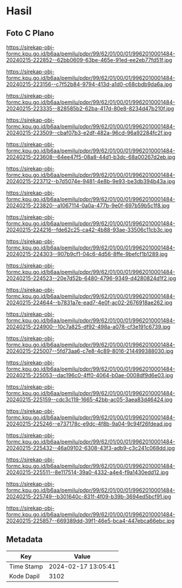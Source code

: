 # Hasil

## Foto C Plano

https://sirekap-obj-formc.kpu.go.id/b6aa/pemilu/pdpr/99/62/01/00/01/9962010001484-20240215-222852--62bb0609-63be-465e-91ed-ee2eb77fd51f.jpg

https://sirekap-obj-formc.kpu.go.id/b6aa/pemilu/pdpr/99/62/01/00/01/9962010001484-20240215-223156--c7f52b84-9794-413d-a1d0-c68cbdb9da6a.jpg

https://sirekap-obj-formc.kpu.go.id/b6aa/pemilu/pdpr/99/62/01/00/01/9962010001484-20240215-223335--828585b2-62ba-417d-80e8-8234d47b210f.jpg

https://sirekap-obj-formc.kpu.go.id/b6aa/pemilu/pdpr/99/62/01/00/01/9962010001484-20240215-223509--cbaf07b3-e2df-482a-96cd-96a92284fc2f.jpg

https://sirekap-obj-formc.kpu.go.id/b6aa/pemilu/pdpr/99/62/01/00/01/9962010001484-20240215-223608--64ee47f5-08a8-44d1-b3dc-68a00267d2eb.jpg

https://sirekap-obj-formc.kpu.go.id/b6aa/pemilu/pdpr/99/62/01/00/01/9962010001484-20240215-223712--b7d5074e-9481-4e8b-9e93-be3db394b43a.jpg

https://sirekap-obj-formc.kpu.go.id/b6aa/pemilu/pdpr/99/62/01/00/01/9962010001484-20240215-223820--a1067114-0a0a-477b-9e0f-697b59b5c1f8.jpg

https://sirekap-obj-formc.kpu.go.id/b6aa/pemilu/pdpr/99/62/01/00/01/9962010001484-20240215-224216--fde62c25-ca42-4b88-93ae-33506c11cb3c.jpg

https://sirekap-obj-formc.kpu.go.id/b6aa/pemilu/pdpr/99/62/01/00/01/9962010001484-20240215-224303--907b9cf1-04c6-4d56-8ffe-9befcf1b1289.jpg

https://sirekap-obj-formc.kpu.go.id/b6aa/pemilu/pdpr/99/62/01/00/01/9962010001484-20240215-224523--20e7d52b-6480-4796-9349-d4280824d1f2.jpg

https://sirekap-obj-formc.kpu.go.id/b6aa/pemilu/pdpr/99/62/01/00/01/9962010001484-20240215-224644--b7831a7e-ead7-4e0f-ac02-2676918ae262.jpg

https://sirekap-obj-formc.kpu.go.id/b6aa/pemilu/pdpr/99/62/01/00/01/9962010001484-20240215-224900--10c7a825-df92-498a-a078-cf3e191c6739.jpg

https://sirekap-obj-formc.kpu.go.id/b6aa/pemilu/pdpr/99/62/01/00/01/9962010001484-20240215-225007--5fd73aa6-c7e8-4c89-8016-214499388030.jpg

https://sirekap-obj-formc.kpu.go.id/b6aa/pemilu/pdpr/99/62/01/00/01/9962010001484-20240215-225053--dac196c0-4ff0-4064-b0ae-0008df9d6e03.jpg

https://sirekap-obj-formc.kpu.go.id/b6aa/pemilu/pdpr/99/62/01/00/01/9962010001484-20240215-225159--cdc3c119-1665-42bb-ac05-3aea83d46424.jpg

https://sirekap-obj-formc.kpu.go.id/b6aa/pemilu/pdpr/99/62/01/00/01/9962010001484-20240215-225246--e737178c-e9dc-4f8b-9a04-9c94f26fdead.jpg

https://sirekap-obj-formc.kpu.go.id/b6aa/pemilu/pdpr/99/62/01/00/01/9962010001484-20240215-225432--46a09102-6308-43f3-adb9-c3c241c068dd.jpg

https://sirekap-obj-formc.kpu.go.id/b6aa/pemilu/pdpr/99/62/01/00/01/9962010001484-20240215-225511--8e117514-39a0-4332-a4e4-f9a1430edd12.jpg

https://sirekap-obj-formc.kpu.go.id/b6aa/pemilu/pdpr/99/62/01/00/01/9962010001484-20240215-225749--b301640c-831f-4f09-b39b-3694ed5bcf91.jpg

https://sirekap-obj-formc.kpu.go.id/b6aa/pemilu/pdpr/99/62/01/00/01/9962010001484-20240215-225857--669389dd-39f1-46e5-bca4-447ebca66ebc.jpg


## Metadata

| Key        | Value               |
| ---------- | ------------------- |
| Time Stamp | 2024-02-17 13:05:41 |
| Kode Dapil | 3102                |




